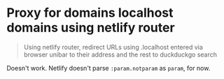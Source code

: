 # Proxy for domains localhost domains using netlify router

> Using netlify router, redirect URLs using .localhost entered via browser unibar to their address and the rest to duckduckgo search

Doesn't work. Netlify doesn't parse `:param.notparam` as `param`, for now.